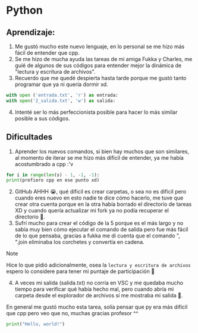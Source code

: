 # Python
## Aprendizaje:
1. Me gustó mucho este nuevo lenguaje, en lo personal se me hizo más fácil de entender que cpp.
2. Se me hizo de mucha ayuda las tareas de mi amiga Fukka y Charles, me guié de algunos de sus códigos para entender mejor la dinámica de "lectura y escritura de archivos".
3. Recuerdo que me quedé despierta hasta tarde porque me gustó tanto programar que ya ni quería dormir xd.
 ```python  
with open ('entrada.txt', 'r') as entrada:
with open('2_salida.txt', 'w') as salida:
  ```
4. Intenté ser lo más perfeccionista posible para hacer lo más similar posible a sus códigos.

## Dificultades
1. Aprender los nuevos comandos, si bien hay muchos que son similares, al momento de iterar se me hizo más dificil de entender, ya me había acostumbrado a cpp :'v
```py
for i in range(len(s) - 1, -1, -1):
print(prefiero cpp en ese punto xd)
```
2. GitHub AHHH 😭, qué dificil es crear carpetas, o sea no es dificil pero cuando eres nuevo en esto nadie te dice cómo hacerlo, me tuve que crear otra cuenta porque en la otra había borrado el directorio de tareas XD y cuando quería actualizar mi fork ya no podía recuperar el directorio 🤣.
3.  Sufrí mucho para crear el código de la 5 porque es el más largo y no sabía muy bien cómo ejecutar el comando de salida pero fue más fácil de lo que pensaba, gracias a fukka me di cuenta que el comando ", ".join eliminaba los corchetes y convertía en cadena.
> [!NOTE]
> Hice lo que pidió adicionalmente, osea la 
> `lectura y escritura de archivos` espero lo considere para tener mi puntaje de participación 🙏
4. A veces mi salida (salida.txt) no corría en VSC y me quedaba mucho tiempo para verificar qué había hecho mal, pero cuando abría mi carpeta desde el explorador de archivos sí me mostraba mi salida 🤡.

En general me gustó mucho esta tarea, solía pensar que py era más difícil que cpp pero veo que no, muchas gracias profesor ^^
 ```python  
print("Hello, world!")
  ```
